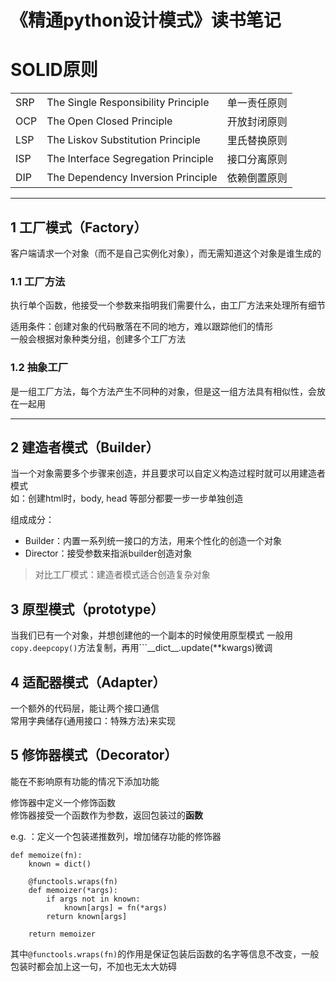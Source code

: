 
# 《精通python设计模式》读书笔记

# SOLID原则

|     |                                     |              |
| --- | ----------------------------------- | ------------ |
| SRP | The Single Responsibility Principle | 单一责任原则 |
| OCP | The Open Closed Principle           | 开放封闭原则 |
| LSP | The Liskov Substitution Principle   | 里氏替换原则 |
| ISP | The Interface Segregation Principle | 接口分离原则 |
| DIP | The Dependency Inversion Principle  | 依赖倒置原则 |

---

## 1 工厂模式（Factory）

客户端请求一个对象（而不是自己实例化对象），而无需知道这个对象是谁生成的

### 1.1 工厂方法

执行单个函数，他接受一个参数来指明我们需要什么，由工厂方法来处理所有细节  

适用条件：创建对象的代码散落在不同的地方，难以跟踪他们的情形  
一般会根据对象种类分组，创建多个工厂方法  

### 1.2 抽象工厂

是一组工厂方法，每个方法产生不同种的对象，但是这一组方法具有相似性，会放在一起用  

---

## 2 建造者模式（Builder）

当一个对象需要多个步骤来创造，并且要求可以自定义构造过程时就可以用建造者模式  
如：创建html时，body, head 等部分都要一步一步单独创造  

组成成分：

- Builder：内置一系列统一接口的方法，用来个性化的创造一个对象
- Director：接受参数来指派builder创造对象

> 对比工厂模式：建造者模式适合创造复杂对象

## 3 原型模式（prototype）

当我们已有一个对象，并想创建他的一个副本的时候使用原型模式
一般用```copy.deepcopy()```方法复制，再用```\_\_dict\_\_.update(**kwargs)微调  

## 4 适配器模式（Adapter）

一个额外的代码层，能让两个接口通信  
常用字典储存{通用接口：特殊方法}来实现  

## 5 修饰器模式（Decorator）

能在不影响原有功能的情况下添加功能  

修饰器中定义一个修饰函数  
修饰器接受一个函数作为参数，返回包装过的**函数**  

e.g. ：定义一个包装递推数列，增加储存功能的修饰器

    def memoize(fn):
        known = dict()

        @functools.wraps(fn)
        def memoizer(*args):
            if args not in known:
                known[args] = fn(*args)
            return known[args]
            
        return memoizer

其中```@functools.wraps(fn)```的作用是保证包装后函数的名字等信息不改变，一般包装时都会加上这一句，不加也无太大妨碍  
